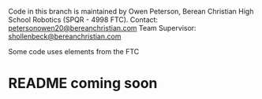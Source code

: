 Code in this branch is maintained by Owen Peterson, Berean Christian High School Robotics (SPQR - 4998 FTC). Contact: petersonowen20@bereanchristian.com
Team Supervisor: shollenbeck@bereanchristian.com

Some code uses elements from the FTC


# README coming soon
